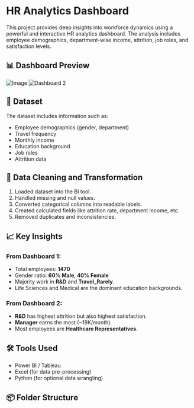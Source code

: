 # HR Analytics Dashboard

This project provides deep insights into workforce dynamics using a powerful and interactive HR analytics dashboard. The analysis includes employee demographics, department-wise income, attrition, job roles, and satisfaction levels.

## 📊 Dashboard Preview

![Image](https://github.com/user-attachments/assets/43918a58-1043-4b81-9d59-bd59f7b3ff1b)
![Dashboard 2](./images/dashboard2.png)

## 📁 Dataset

The dataset includes information such as:
- Employee demographics (gender, department)
- Travel frequency
- Monthly income
- Education background
- Job roles
- Attrition data

## 🧹 Data Cleaning and Transformation

1. Loaded dataset into the BI tool.
2. Handled missing and null values.
3. Converted categorical columns into readable labels.
4. Created calculated fields like attrition rate, department income, etc.
5. Removed duplicates and inconsistencies.

## 📈 Key Insights

### From Dashboard 1:
- Total employees: **1470**
- Gender ratio: **60% Male**, **40% Female**
- Majority work in **R&D** and **Travel_Rarely**.
- Life Sciences and Medical are the dominant education backgrounds.

### From Dashboard 2:
- **R&D** has highest attrition but also highest satisfaction.
- **Manager** earns the most (~19K/month).
- Most employees are **Healthcare Representatives**.

## 🛠️ Tools Used

- Power BI / Tableau
- Excel (for data pre-processing)
- Python (for optional data wrangling)

## 📦 Folder Structure


